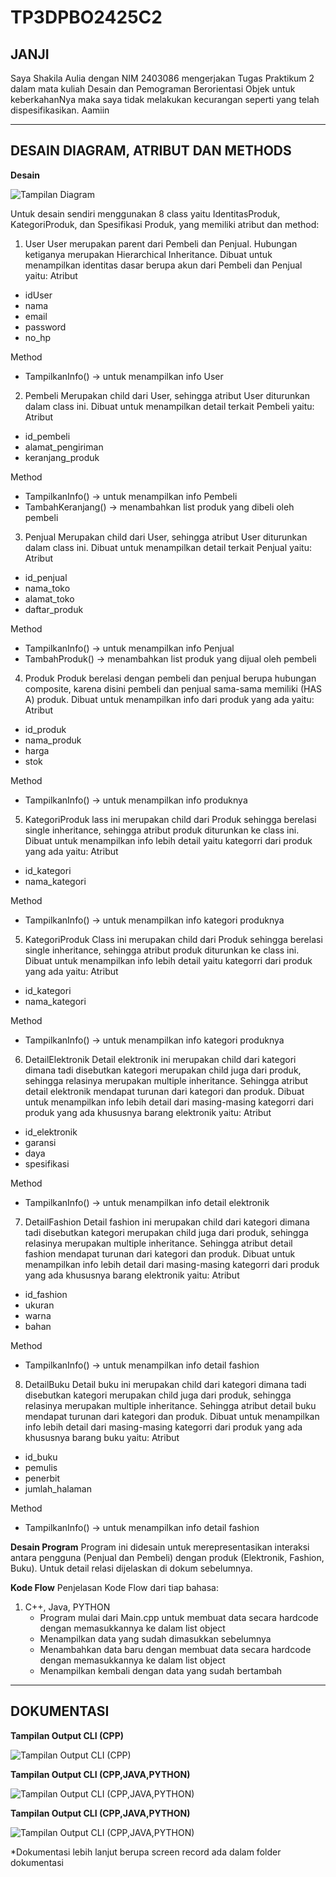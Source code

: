 # TP3DPBO2425C2
## JANJI
Saya Shakila Aulia dengan NIM 2403086 mengerjakan Tugas Praktikum 2 dalam mata kuliah Desain dan Pemograman Berorientasi Objek untuk keberkahanNya maka saya tidak melakukan kecurangan seperti yang telah dispesifikasikan. Aamiin

---
## DESAIN DIAGRAM, ATRIBUT DAN METHODS
**Desain**

![Tampilan Diagram](TP3-UML.png)

Untuk desain sendiri menggunakan 8 class yaitu IdentitasProduk, KategoriProduk, dan Spesifikasi Produk, yang memiliki atribut dan method:
1. User
User merupakan parent dari Pembeli dan Penjual. Hubungan ketiganya merupakan Hierarchical Inheritance. Dibuat untuk menampilkan identitas dasar berupa akun dari Pembeli dan Penjual yaitu:
Atribut
- idUser
- nama
- email
- password
- no_hp

Method
- TampilkanInfo() -> untuk menampilkan info User


2. Pembeli
Merupakan child dari User, sehingga atribut User diturunkan dalam class ini. Dibuat untuk menampilkan detail terkait Pembeli yaitu:
Atribut
- id_pembeli
- alamat_pengiriman
- keranjang_produk

Method 
- TampilkanInfo() -> untuk menampilkan info Pembeli
- TambahKeranjang() -> menambahkan list produk yang dibeli oleh pembeli

3. Penjual
Merupakan child dari User, sehingga atribut User diturunkan dalam class ini. Dibuat untuk menampilkan detail terkait Penjual yaitu:
Atribut
- id_penjual
- nama_toko
- alamat_toko
- daftar_produk

Method
- TampilkanInfo() -> untuk menampilkan info Penjual
- TambahProduk() -> menambahkan list produk yang dijual oleh pembeli

4. Produk
Produk berelasi dengan pembeli dan penjual berupa hubungan composite, karena disini pembeli dan penjual sama-sama memiliki (HAS A) produk. Dibuat untuk menampilkan info dari produk yang ada yaitu:
Atribut
- id_produk
- nama_produk
- harga
- stok

Method
- TampilkanInfo() -> untuk menampilkan info produknya

5. KategoriProduk
lass ini merupakan child dari Produk sehingga berelasi single inheritance, sehingga atribut produk diturunkan ke class ini. Dibuat untuk menampilkan info lebih detail yaitu kategorri dari produk yang ada yaitu:
Atribut
- id_kategori
- nama_kategori
  
Method
- TampilkanInfo() -> untuk menampilkan info kategori produknya

5. KategoriProduk
Class ini merupakan child dari Produk sehingga berelasi single inheritance, sehingga atribut produk diturunkan ke class ini. Dibuat untuk menampilkan info lebih detail yaitu kategorri dari produk yang ada yaitu:
Atribut
- id_kategori
- nama_kategori
  
Method
- TampilkanInfo() -> untuk menampilkan info kategori produknya

6. DetailElektronik
Detail elektronik ini merupakan child dari kategori dimana tadi disebutkan kategori merupakan child juga dari produk, sehingga relasinya merupakan multiple inheritance. Sehingga atribut detail elektronik mendapat turunan dari kategori dan produk. Dibuat untuk menampilkan info lebih detail dari masing-masing kategorri dari produk yang ada khususnya barang elektronik yaitu:
Atribut
- id_elektronik
- garansi
- daya
- spesifikasi
  
Method
- TampilkanInfo() -> untuk menampilkan info detail elektronik

7. DetailFashion
Detail fashion ini merupakan child dari kategori dimana tadi disebutkan kategori merupakan child juga dari produk, sehingga relasinya merupakan multiple inheritance. Sehingga atribut detail fashion mendapat turunan dari kategori dan produk. Dibuat untuk menampilkan info lebih detail dari masing-masing kategorri dari produk yang ada khususnya barang elektronik yaitu:
Atribut
- id_fashion
- ukuran
- warna
- bahan
  
Method
- TampilkanInfo() -> untuk menampilkan info detail fashion

8. DetailBuku
Detail buku ini merupakan child dari kategori dimana tadi disebutkan kategori merupakan child juga dari produk, sehingga relasinya merupakan multiple inheritance. Sehingga atribut detail buku mendapat turunan dari kategori dan produk. Dibuat untuk menampilkan info lebih detail dari masing-masing kategorri dari produk yang ada khususnya barang buku yaitu:
Atribut
- id_buku
- pemulis
- penerbit
- jumlah_halaman
  
Method
- TampilkanInfo() -> untuk menampilkan info detail fashion

**Desain Program**
Program ini didesain untuk merepresentasikan interaksi antara pengguna (Penjual dan Pembeli) dengan produk (Elektronik, Fashion, Buku). Untuk detail relasi dijelaskan di dokum sebelumnya.

**Kode Flow**
Penjelasan Kode Flow dari tiap bahasa:
1. C++, Java, PYTHON
     - Program mulai dari Main.cpp untuk membuat data secara hardcode dengan memasukkannya ke dalam list object
     - Menampilkan data yang sudah dimasukkan sebelumnya
     - Menambahkan data baru dengan membuat data secara hardcode dengan memasukkannya ke dalam list object
     - Menampilkan kembali dengan data yang sudah bertambah

---
## DOKUMENTASI
**Tampilan Output CLI (CPP)**

![Tampilan Output CLI (CPP)](Dokum-CLI.png)

**Tampilan Output CLI (CPP,JAVA,PYTHON)**

![Tampilan Output CLI (CPP,JAVA,PYTHON)](Dokum-CLI.png)

**Tampilan Output CLI (CPP,JAVA,PYTHON)**

![Tampilan Output CLI (CPP,JAVA,PYTHON)](Dokum-CLI.png)

*Dokumentasi lebih lanjut berupa screen record ada dalam folder dokumentasi
